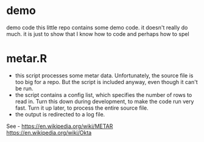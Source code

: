 # demo
demo code
this little repo contains some demo code.  it doesn't really do much.  it is just to show that I know how to code and perhaps how to spel

# metar.R
- this script processes some metar data.  Unfortunately, the source file is too big for a repo.  But the script is included anyway, even though it can't be run.
- the script contains a config list, which specifies the number of rows to read in.  Turn this down during development, to make the code run very fast.  Turn it up later, to process the entire source file.
- the output is redirected to a log file.

See - 
https://en.wikipedia.org/wiki/METAR
https://en.wikipedia.org/wiki/Okta

